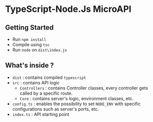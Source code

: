 # TypeScript-Node.Js MicroAPI

## Getting Started 
- Run `npm install`
- Compile using `tsc`
- Run `node` on `dist\index.js`

## What's inside ?
- `dist` : contains compiled `typescript`
- `src` : contains API logic
    - `Controllers` : contains Controller classes, every controller gets called by a specific route.
    - `Core` : contains server's logic, environment classes, etc.
- `config.ts` : enables the possibility to set `NODE_ENV` with specific configurations such as server's ports, etc.
- `index.ts` : API starting point